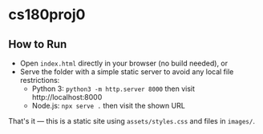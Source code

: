 # cs180proj0

## How to Run

- Open `index.html` directly in your browser (no build needed), or
- Serve the folder with a simple static server to avoid any local file restrictions:
  - Python 3: `python3 -m http.server 8000` then visit http://localhost:8000
  - Node.js: `npx serve .` then visit the shown URL

That's it — this is a static site using `assets/styles.css` and files in `images/`.
